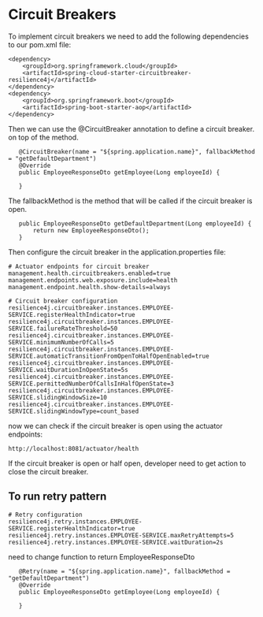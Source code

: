 # Circuit Breakers
To implement circuit breakers we need to add the following dependencies to our pom.xml file:

```
<dependency>
    <groupId>org.springframework.cloud</groupId>
    <artifactId>spring-cloud-starter-circuitbreaker-resilience4j</artifactId>
</dependency>
<dependency>
    <groupId>org.springframework.boot</groupId>
    <artifactId>spring-boot-starter-aop</artifactId>
</dependency>
```

Then we can use the @CircuitBreaker annotation to define a circuit breaker. on top of the method.

```
   @CircuitBreaker(name = "${spring.application.name}", fallbackMethod = "getDefaultDepartment")
   @Override
   public EmployeeResponseDto getEmployee(Long employeeId) {
   
   }
```

The fallbackMethod is the method that will be called if the circuit breaker is open.
```
   public EmployeeResponseDto getDefaultDepartment(Long employeeId) {
       return new EmployeeResponseDto();
   }
```

Then configure the circuit breaker in the application.properties file:
```
# Actuator endpoints for circuit breaker
management.health.circuitbreakers.enabled=true
management.endpoints.web.exposure.include=health
management.endpoint.health.show-details=always

# Circuit breaker configuration
resilience4j.circuitbreaker.instances.EMPLOYEE-SERVICE.registerHealthIndicator=true
resilience4j.circuitbreaker.instances.EMPLOYEE-SERVICE.failureRateThreshold=50
resilience4j.circuitbreaker.instances.EMPLOYEE-SERVICE.minimumNumberOfCalls=5
resilience4j.circuitbreaker.instances.EMPLOYEE-SERVICE.automaticTransitionFromOpenToHalfOpenEnabled=true
resilience4j.circuitbreaker.instances.EMPLOYEE-SERVICE.waitDurationInOpenState=5s
resilience4j.circuitbreaker.instances.EMPLOYEE-SERVICE.permittedNumberOfCallsInHalfOpenState=3
resilience4j.circuitbreaker.instances.EMPLOYEE-SERVICE.slidingWindowSize=10
resilience4j.circuitbreaker.instances.EMPLOYEE-SERVICE.slidingWindowType=count_based
```

now we can check if the circuit breaker is open using the actuator endpoints:
```
http://localhost:8081/actuator/health
```

If the circuit breaker is open or half open, developer need to get action to close the circuit breaker.

## To run retry pattern
```
# Retry configuration
resilience4j.retry.instances.EMPLOYEE-SERVICE.registerHealthIndicator=true
resilience4j.retry.instances.EMPLOYEE-SERVICE.maxRetryAttempts=5
resilience4j.retry.instances.EMPLOYEE-SERVICE.waitDuration=2s
```

need to change function to return EmployeeResponseDto
```
   @Retry(name = "${spring.application.name}", fallbackMethod = "getDefaultDepartment")
   @Override
   public EmployeeResponseDto getEmployee(Long employeeId) {
   
   }
```
